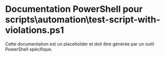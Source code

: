# Documentation PowerShell pour scripts\automation\test-script-with-violations.ps1

Cette documentation est un placeholder et doit être générée par un outil PowerShell spécifique.
